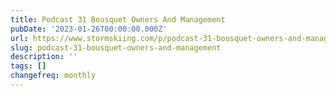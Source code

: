 ```yaml
---
title: Podcast 31 Bousquet Owners And Management
pubDate: '2023-01-26T00:00:00.000Z'
url: https://www.stormskiing.com/p/podcast-31-bousquet-owners-and-management
slug: podcast-31-bousquet-owners-and-management
description: ''
tags: []
changefreq: monthly
---
```


<!-- Add post content below -->
